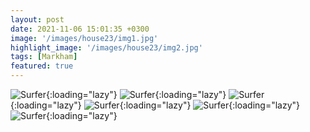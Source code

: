 ```yaml
---
layout: post
date: 2021-11-06 15:01:35 +0300
image: '/images/house23/img1.jpg'
highlight_image: '/images/house23/img2.jpg'
tags: [Markham]
featured: true
---
```


![Surfer]({{site.baseurl}}/images/house23/img3.jpg){:loading="lazy"}
![Surfer]({{site.baseurl}}/images/house23/img4.jpg){:loading="lazy"}
![Surfer]({{site.baseurl}}/images/house23/img5.jpg){:loading="lazy"}
![Surfer]({{site.baseurl}}/images/house23/img6.jpg){:loading="lazy"}
![Surfer]({{site.baseurl}}/images/house23/img7.jpg){:loading="lazy"}
![Surfer]({{site.baseurl}}/images/house23/img8.jpg){:loading="lazy"} 
